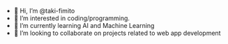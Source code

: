 - 👋 Hi, I’m @taki-fimito
- 👀 I’m interested in coding/programming.
- 🌱 I’m currently learning AI and Machine Learning
- 💞️ I’m looking to collaborate on projects related to web app development

<!---
taki-fimito/taki-fimito is a ✨ special ✨ repository because its `README.md` (this file) appears on your GitHub profile.
You can click the Preview link to take a look at your changes.
--->
